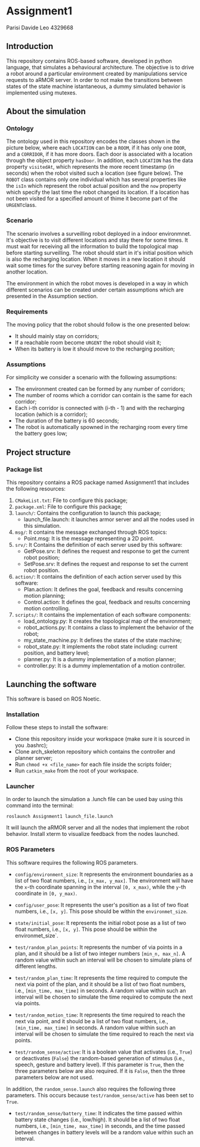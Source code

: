# Assignment1

Parisi Davide Leo 4329668 

## Introduction ##

This repository contains ROS-based software, developed in python language, that simulates a behavioural architecture. The objective is to drive a robot around a particular environment created by manipulations service requests to aRMOR server. In order to not make the transitions between states of the state machine istantaneous, a dummy simulated behavior is implemented using mutexes.


## About the simulation ##

### Ontology ###

The ontology used in this repository encodes the classes shown in the picture below, where each `LOCATION` can be a `ROOM`, if it has only one `DOOR`, and a `CORRIDOR`, if it has more doors. Each door is associated with a location through the object property `hasDoor`. In addition, each `LOCATION` has the data property `visitedAt`, which represents the more recent timestamp (in seconds) when the robot visited such a location (see figure below). The `ROBOT` class contains only one individual which has several properties like the `isIn` which represent the robot actual position and the `now` property which specify the last time the robot changed its location. If a location has not been visited for a specified amount of thime it become part of the `URGENT`class.

### Scenario ###

The scenario involves a surveilling robot deployed in a indoor environmnet. It's objective is to visit different locations and stay there for some times. It must wait for receiving all the information to build the topological map before starting surveilling. The robot should start in it's initial position which is also the recharging location. When it moves in a new location it should wait some times for the survey before starting reasoning again for moving in another location. 

The environment in which the robot moves is developed in a way in which different scenarios can be created under certain assumptions which are presented in the Assumption section.

### Requirements ###

The moving policy that the robot should follow is the one presented below:
* It should mainly stay on corridors;
* If a reachable room become `URGENT` the robot should visit it;
* When its battery is low it should move to the recharging position;

### Assumptions ###

For simplicity we consider a scenario with the following assumptions:
* The environment created can be formed by any number of corridors;
* The number of rooms which a corridor can contain is the same for each corridor;
* Each i-th corridor is connected with (i-th - 1) and with the recharging location (which is a corridor);
* The duration of the battery is 60 seconds;
* The robot is automatically spowned in the recharging room every time the battery goes low;


## Project structure ##

### Package list ###

This repository contains a ROS package named Assignment1 that includes the following resources:
1. `CMakeList.txt`: File to configure this package;
2. `package.xml`: File to configure this package;
3. `launch/`: Contains the configuration to launch this package;
    * launch_file.launch: it launches armor server and all the nodes used in this simulation.
4. `msg/`: It contains the message exchanged through ROS topics:
    * Point.msg: It is the message representing a 2D point.
5. `srv/`: It Contains the definition of each server used by this software:
    * GetPose.srv: It defines the request and response to get the current robot position;
    * SetPose.srv: It defines the request and response to set the current robot position.
6. `action/`: It contains the definition of each action server used by this software:
    * Plan.action: It defines the goal, feedback and results concerning motion planning;
    * Control.action: It defines the goal, feedback and results concerning motion controlling.
7. `scripts/`: It contains the implementation of each software components:
    * load_ontology.py: It creates the topological map of the environment;
    * robot_actions.py: It contains a class to implement the behavior of the robot;
    * my_state_machine.py: It defines the states of the state machine;
    * robot_state.py: It implements the robot state including: current position, and battery level;
    * planner.py: It is a dummy implementation of a motion planner;
    * controller.py: It is a dummy implementation of a motion controller.

## Launching the software ##

This software is based on ROS Noetic.

### Installation ###

Follow these steps to install the software:
* Clone this repository inside your workspace (make sure it is sourced in you .bashrc);
* Clone arch_skeleton repository which contains the controller and planner server; 
* Run `chmod +x <file_name>` for each file inside the scripts folder;
* Run `catkin_make` from the root of your workspace.

### Launcher ###

In order to launch the simulation a .lunch file can be used bay using this command into the terminal:
```
roslaunch Assignment1 launch_file.launch
```
It will launch the aRMOR server and all the nodes that implement the robot behavior. Install xterm to visualize feedback from the nodes launched.


### ROS Parameters

This software requires the following ROS parameters.
 
 - `config/environment_size`: It represents the environment boundaries as a list of two float numbers, i.e., `[x_max, y_max]`. The environment will have the `x`-th coordinate spanning in the interval `[0, x_max)`, while the `y`-th coordinate in `[0, y_max)`.

 - `config/user_pose`: It represents the user's position as a list of two float numbers, i.e., `[x, y]`. This pose should be within the `environmet_size`.

 - `state/initial_pose`: It represents the initial robot pose as a list of two float numbers, i.e., `[x, y]`. This pose should be within the environmet_size`.

 - `test/random_plan_points`: It represents the number of via points in a plan, and it should be a list of two integer numbers `[min_n, max_n]`. A random value within such an interval will be chosen to simulate plans of different lengths.

 - `test/random_plan_time`: It represents the time required to compute the next via point of the plan, and it should be a list of two float numbers, i.e., `[min_time, max_time]` in seconds. A random value within such an interval will be chosen to simulate the time required to compute the next via points.

 - `test/random_motion_time`: It represents the time required to reach the next via point, and it should be a list of two float numbers, i.e., `[min_time, max_time]` in seconds. A random value within such an interval will be chosen to simulate the time required to reach the next via points. 

 - `test/random_sense/active`: It is a boolean value that activates (i.e., `True`) or deactivates (`False`) the random-based generation of stimulus (i.e., speech, gesture and battery level). If this parameter is `True`, then the three parameters below are also required.  If it is `False`, then the three parameters below are not used.
 

In addition, the `random_sense.launch` also requires the following three parameters. This occurs because `test/random_sense/active` has been set to `True`.
 
 - `test/random_sense/battery_time`: It indicates the time passed within battery state changes (i.e., low/high). It should be a list of two float numbers, i.e., `[min_time, max_time]` in seconds, and the time passed between changes in battery levels will be a random value within such an interval.
